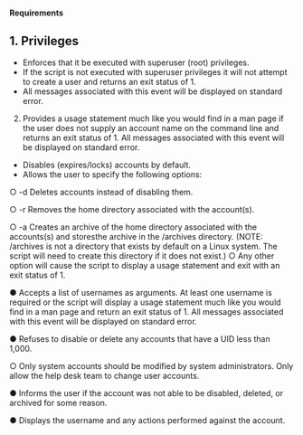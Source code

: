#### Requirements
## 1. Privileges
* Enforces that it be executed with superuser (root) privileges. <br />
* If the script is not executed with superuser privileges it will not attempt to create a user and returns an exit status of 1. 
* All messages associated with this event will be displayed on standard error.

2. Provides a usage statement much like you would find in a man page if the user does not
supply an account name on the command line and returns an exit status of 1. All messages
associated with this event will be displayed on standard error.
* Disables (expires/locks) accounts by default.
* Allows the user to specify the following options:

○ -d Deletes accounts instead of disabling them.

○ -r Removes the home directory associated with the account(s).

○ -a Creates an archive of the home directory associated with the accounts(s) and storesthe archive in the /archives directory. (NOTE: /archives is not a directory that exists by
default on a Linux system. The script will need to create this directory if it does not exist.)
○ Any other option will cause the script to display a usage statement and exit with an exit status of 1.

● Accepts a list of usernames as arguments. At least one username is required or the script will display a usage statement much like you would find in a man page and return an exit status of 1. All messages associated with this event will be displayed on standard error.

● Refuses to disable or delete any accounts that have a UID less than 1,000. 

○ Only system accounts should be modified by system administrators. Only allow the
help desk team to change user accounts.

● Informs the user if the account was not able to be disabled, deleted, or archived for some
reason.

● Displays the username and any actions performed against the account.
